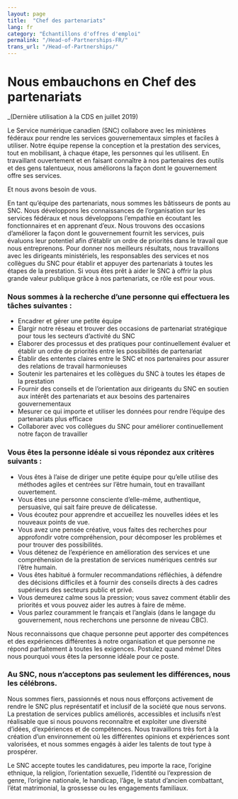 ```yaml
---
layout: page
title:  "Chef des partenariats"
lang: fr
category: "Échantillons d'offres d'emploi"
permalink: "/Head-of-Partnerships-FR/"
trans_url: "/Head-of-Partnerships/"
---
```



# Nous embauchons en Chef des partenariats
_(Dernière utilisation à la CDS en juillet 2019)

Le Service numérique canadien (SNC) collabore avec les ministères fédéraux pour rendre les services gouvernementaux simples et faciles à utiliser. Notre équipe repense la conception et la prestation des services, tout en mobilisant, à chaque étape, les personnes qui les utilisent. En travaillant ouvertement et en faisant connaître à nos partenaires des outils et des gens talentueux, nous améliorons la façon dont le gouvernement offre ses services.

Et nous avons besoin de vous.

En tant qu’équipe des partenariats, nous sommes les bâtisseurs de ponts au SNC. Nous développons les connaissances de l’organisation sur les services fédéraux et nous développons l’empathie en écoutant les fonctionnaires et en apprenant d’eux. Nous trouvons des occasions d’améliorer la façon dont le gouvernement fournit les services, puis évaluons leur potentiel afin d’établir un ordre de priorités dans le travail que nous entreprenons. Pour donner nos meilleurs résultats, nous travaillons avec les dirigeants ministériels, les responsables des services et nos collègues du SNC pour établir et appuyer des partenariats à toutes les étapes de la prestation. Si vous êtes prêt à aider le SNC à offrir la plus grande valeur publique grâce à nos partenariats, ce rôle est pour vous.

### Nous sommes à la recherche d’une personne qui effectuera les tâches suivantes :
- Encadrer et gérer une petite équipe
- Élargir notre réseau et trouver des occasions de partenariat stratégique pour tous les secteurs d’activité du SNC
- Élaborer des processus et des pratiques pour continuellement évaluer et établir un ordre de priorités entre les possibilités de partenariat
- Établir des ententes claires entre le SNC et nos partenaires pour assurer des relations de travail harmonieuses
- Soutenir les partenaires et les collègues du SNC à toutes les étapes de la prestation
- Fournir des conseils et de l’orientation aux dirigeants du SNC en soutien aux intérêt des partenariats et aux besoins des partenaires gouvernementaux
- Mesurer ce qui importe et utiliser les données pour rendre l’équipe des partenariats plus efficace
- Collaborer avec vos collègues du SNC pour améliorer continuellement notre façon de travailler

### Vous êtes la personne idéale si vous répondez aux critères suivants :
- Vous êtes à l’aise de diriger une petite équipe pour qu’elle utilise des méthodes agiles et centrées sur l’être humain, tout en travaillant ouvertement.
- Vous êtes une personne consciente d’elle-même, authentique, persuasive, qui sait faire preuve de délicatesse.
- Vous écoutez pour apprendre et accueillez les nouvelles idées et les nouveaux points de vue.
- Vous avez une pensée créative, vous faites des recherches pour approfondir votre compréhension, pour décomposer les problèmes et pour trouver des possibilités.
- Vous détenez de l’expérience en amélioration des services et une compréhension de la prestation de services numériques centrés sur l’être humain.
- Vous êtes habitué à formuler recommandations réfléchies, à défendre des décisions difficiles et à fournir des conseils directs à des cadres supérieurs des secteurs public et privé.
- Vous demeurez calme sous la pression; vous savez comment établir des priorités et vous pouvez aider les autres à faire de même.
- Vous parlez couramment le français et l’anglais (dans le langage du gouvernement, nous recherchons une personne de niveau CBC).

Nous reconnaissons que chaque personne peut apporter des compétences et des expériences différentes à notre organisation et que personne ne répond parfaitement à toutes les exigences. Postulez quand même! Dites nous pourquoi vous êtes la personne idéale pour ce poste.

### Au SNC, nous n’acceptons pas seulement les différences, nous les célébrons.
Nous sommes fiers, passionnés et nous nous efforçons activement de rendre le SNC plus représentatif et inclusif de la société que nous servons. La prestation de services publics améliorés, accessibles et inclusifs n’est réalisable que si nous pouvons reconnaître et exploiter une diversité d’idées, d’expériences et de compétences. Nous travaillons très fort à la création d’un environnement où les différentes opinions et expériences sont valorisées, et nous sommes engagés à aider les talents de tout type à prospérer.

Le SNC accepte toutes les candidatures, peu importe la race, l’origine ethnique, la religion, l’orientation sexuelle, l’identité ou l’expression de genre, l’origine nationale, le handicap, l’âge, le statut d’ancien combattant, l’état matrimonial, la grossesse ou les engagements familiaux.
